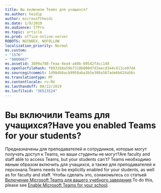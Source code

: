 ```yaml
---
title: Вы включили Teams для учащихся?
ms.author: heidip
author: microsoftheidi
ms.date: 1/9/2019
ms.audience: ITPro
ms.topic: article
ms.prod: office-online-server
ROBOTS: NOINDEX, NOFOLLOW
localization_priority: Normal
ms.custom:
- "1576"
- "9000067"
ms.assetid: 3899a788-feaa-4ea4-a40b-09542f4cc148
ms.openlocfilehash: f8931b8a59b7310b008d7d3aecd344c411ce97d4
ms.sourcegitcommit: 1d98db8acb9959aba3b5e308a567ade6b62da56c
ms.translationtype: MT
ms.contentlocale: ru-RU
ms.lasthandoff: 08/22/2019
ms.locfileid: "36523524"
---
```

# <a name="have-you-enabled-teams-for-your-students"></a><span data-ttu-id="2b505-102">Вы включили Teams для учащихся?</span><span class="sxs-lookup"><span data-stu-id="2b505-102">Have you enabled Teams for your students?</span></span>

<span data-ttu-id="2b505-103">Предназначены для преподавателей и сотрудников, которые могут получать доступ к Teams, но ваши студенты не могут?</span><span class="sxs-lookup"><span data-stu-id="2b505-103">Are faculty and staff able to access Teams, but your students can't?</span></span> <span data-ttu-id="2b505-104">Teams необходимо явным образом включить для учащихся, а также для преподавателей и персонала.</span><span class="sxs-lookup"><span data-stu-id="2b505-104">Teams needs to be explicitly enabled for your students, as well as for faculty and staff.</span></span> <span data-ttu-id="2b505-105">Чтобы сделать это, ознакомьтесь со статьей [Включение Microsoft Teams для вашего учебного заведения](https://docs.microsoft.com/education/get-started/enable-microsoft-teams).</span><span class="sxs-lookup"><span data-stu-id="2b505-105">To do this, please see [Enable Microsoft Teams for your school](https://docs.microsoft.com/education/get-started/enable-microsoft-teams).</span></span>
  